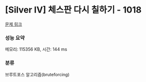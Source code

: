 # [Silver IV] 체스판 다시 칠하기 - 1018 

[문제 링크](https://www.acmicpc.net/problem/1018) 

### 성능 요약

메모리: 115356 KB, 시간: 144 ms

### 분류

브루트포스 알고리즘(bruteforcing)

